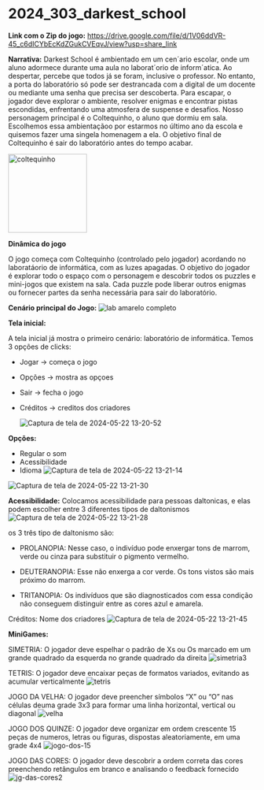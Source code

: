 # 2024_303_darkest_school

**Link com o Zip do jogo:** https://drive.google.com/file/d/1V06ddVR-45_c6dICYbEcKdZGukCVEqvJ/view?usp=share_link

**Narrativa:**
Darkest School é ambientado em um cen´ario escolar, onde um aluno adormece durante uma aula no laborat´orio de inform´atica. Ao despertar, percebe que todos já se foram, inclusive o professor. No entanto, a porta do laboratório só pode ser destrancada com a digital de um docente ou mediante uma senha que precisa ser descoberta. Para escapar, o jogador deve explorar o ambiente, resolver enigmas e encontrar pistas escondidas, enfrentando uma atmosfera de suspense e desafios. Nosso personagem principal é o Coltequinho, o aluno que dormiu em sala. Escolhemos essa ambientaçãoo por estarmos no último ano da escola e quisemos fazer uma singela homenagem a ela. O objetivo final de Coltequinho é sair do laboratório antes do tempo acabar.

<img width="160" alt="coltequinho" src="https://github.com/user-attachments/assets/0e9f5932-cb8a-4885-91fc-82643ffc5223">



**Dinâmica do jogo**

O jogo começa com Coltequinho (controlado pelo jogador) acordando no laboratáorio de informática, com as luzes apagadas. O objetivo do jogador é explorar todo o espaço com o personagem e descobrir todos os puzzles e mini-jogos que existem na sala. Cada puzzle pode liberar outros enigmas ou fornecer partes da senha necessária para sair do laboratório.

**Cenário principal do Jogo:**
![lab amarelo completo](https://github.com/user-attachments/assets/218853a5-14d7-4839-aeba-62e96fce3a45)



**Tela inicial:**

A tela inicial já mostra o primeiro cenário: laboratório de informática.
Temos 3 opções de clicks: 
- Jogar -> começa o jogo
- Opções -> mostra as opçoes
- Sair -> fecha o jogo
- Créditos -> creditos dos criadores

  ![Captura de tela de 2024-05-22 13-20-52](https://github.com/TP-Coltec-UFMG/2024_303_darkest_school/assets/161468932/b4e35157-0374-4073-abff-137b6d5943db)




**Opções:** 
- Regular o som
- Acessibilidade
- Idioma
![Captura de tela de 2024-05-22 13-21-14](https://github.com/TP-Coltec-UFMG/2024_303_darkest_school/assets/161468932/a5ba08b3-e338-4421-bbff-836c7f618d14)


![Captura de tela de 2024-05-22 13-21-30](https://github.com/TP-Coltec-UFMG/2024_303_darkest_school/assets/161468932/d95b9784-25c9-45e9-92e1-b99927b556e4)










**Acessibilidade:**
Colocamos acessibilidade para pessoas daltonicas, e elas podem escolher entre 3 diferentes tipos de daltonismos
![Captura de tela de 2024-05-22 13-21-28](https://github.com/TP-Coltec-UFMG/2024_303_darkest_school/assets/161468932/4d096439-0359-48e5-8761-20eca4d1d335)



os 3 três tipo de daltonismo são:


 - PROLANOPIA: Nesse caso, o indivíduo pode enxergar tons de marrom, verde ou cinza para substituir o pigmento vermelho.

 - DEUTERANOPIA: Esse não enxerga a cor verde. Os tons vistos são mais próximo do marrom.
 
 - TRITANOPIA: Os indivíduos que são diagnosticados com essa condição não conseguem distinguir entre as cores azul e amarela.



Créditos:
Nome dos criadores
![Captura de tela de 2024-05-22 13-21-45](https://github.com/TP-Coltec-UFMG/2024_303_darkest_school/assets/161468932/584d8f4f-e0ce-48ef-8737-9a2fa4c3176c)









**MiniGames:**


SIMETRIA:
O jogador deve espelhar o padrão de Xs ou Os marcado em um grande quadrado da esquerda no grande quadrado da direita 
![simetria3](https://github.com/user-attachments/assets/25dc5caa-8864-46f7-9b43-20eae8efbec2)

TETRIS:
O jogador deve encaixar peças de formatos variados, evitando as acumular verticalmente 
![tetris](https://github.com/user-attachments/assets/ec9cf2b5-14d4-4546-9273-0a734bd5315c)

JOGO DA VELHA:
O jogador deve preencher símbolos “X” ou “O” nas células deuma grade 3x3 para formar uma linha horizontal, vertical ou diagonal
![velha](https://github.com/user-attachments/assets/e751cf36-04bc-4909-a9df-6fe0102eddd6)

JOGO DOS QUINZE:
O jogador deve organizar em ordem crescente 15 peças de numeros, letras ou figuras, dispostas aleatoriamente, em uma grade 4x4
![jogo-dos-15](https://github.com/user-attachments/assets/46d21212-fa2f-4725-9110-2399e49a4cea)

JOGO DAS CORES:
O jogador deve descobrir a ordem correta das cores preenchendo retângulos em branco e analisando o feedback fornecido
![jg-das-cores2](https://github.com/user-attachments/assets/b08922d1-cd87-446a-b8fd-fbdbfd04a72d)




